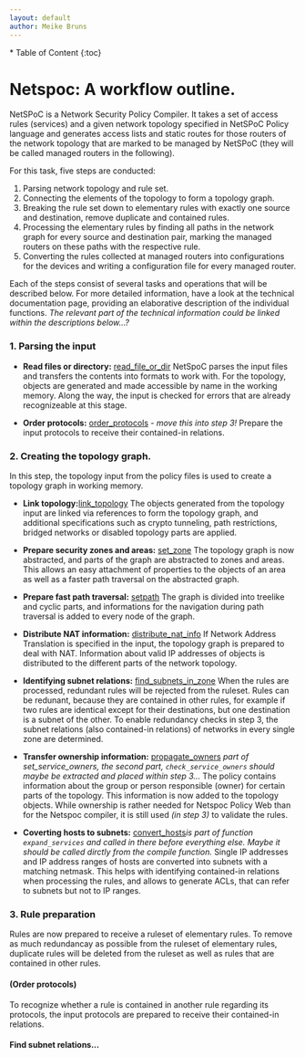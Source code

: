 ```yaml
---
layout: default
author: Meike Bruns
---
```



<div class="maruku_toc" markdown="1">
* Table of Content
{:toc}
</div>

# Netspoc: A workflow outline.

NetSPoC is a Network Security Policy Compiler. It takes a set of
access rules (services) and a given network topology specified in
NetSPoC Policy language and generates access lists and static routes
for those routers of the network topology that are marked to be
managed by NetSPoC (they will be called managed routers in the
following).

For this task, five steps are conducted:

1. Parsing network topology and rule set.
2. Connecting the elements of the topology to form a topology graph.
3. Breaking the rule set down to elementary rules with exactly one source 
   and destination, remove duplicate and contained rules.
4. Processing the elementary rules by finding all paths in the network 
   graph for every source and destination pair, marking the managed 
   routers on these paths with the respective rule. 
5. Converting the rules collected at managed routers into configurations 
   for the devices and writing a configuration file for every managed router.

Each of the steps consist of several tasks and operations that will be
described below. For more detailed information, have a look at the
technical documentation page, providing an elaborative description of
the individual functions. *The relevant part of the technical
information could be linked within the descriptions below...?*

### 1. Parsing the input

* **Read files or directory:**
    [read_file_or_dir](/Netspoc/technical.html#oops) NetSpoC parses
    the input files and transfers the contents into formats to work
    with. For the topology, objects are generated and made accessible
    by name in the working memory. Along the way, the input is checked
    for errors that are already recognizeable at this stage.

* **Order protocols:** [order_protocols](/Netspoc/technical.html#oops)
    *- move this into step 3!* Prepare the input protocols to receive
    their contained-in relations.

### 2. Creating the topology graph.

In this step, the topology input from the policy files is used to
create a topology graph in working memory.

* **Link topology:**[link_topology](/Netspoc/technical.html#oops) The
    objects generated from the topology input are linked via
    references to form the topology graph, and additional
    specifications such as crypto tunneling, path restrictions,
    bridged networks or disabled topology parts are applied.

* **Prepare security zones and areas:**
    [set_zone](/Netspoc/technical.html#prepare_zones) The topology
    graph is now abstracted, and parts of the graph are abstracted to
    zones and areas. This allows an easy attachment of properties to
    the objects of an area as well as a faster path traversal on the
    abstracted graph.

* **Prepare fast path traversal:**
    [setpath](/Netspoc/technical.html#prepare_traversal) The graph is
    divided into treelike and cyclic parts, and informations for the
    navigation during path traversal is added to every node of the
    graph.

* **Distribute NAT information:**
    [distribute_nat_info](/Netspoc/technical.html#oops) If Network
    Address Translation is specified in the input, the topology graph
    is prepared to deal with NAT. Information about valid IP addresses
    of objects is distributed to the different parts of the network
    topology.

* **Identifying subnet relations:**
    [find_subnets_in_zone](/Netspoc/technical.html#oops) When the
    rules are processed, redundant rules will be rejected from the
    ruleset. Rules can be redunant, because they are contained in
    other rules, for example if two rules are identical except for
    their destinations, but one destination is a subnet of the
    other. To enable redundancy checks in step 3, the subnet relations
    (also contained-in relations) of networks in every single zone are
    determined.

* **Transfer ownership information:**
  [propagate_owners](/Netspoc/technical.html#oops) *part of
  set_service_owners, the second part, `check_service_owners` should
  maybe be extracted and placed within step 3...* The policy contains
  information about the group or person responsible (owner) for
  certain parts of the topology. This information is now added to the
  topology objects. While ownership is rather needed for Netspoc
  Policy Web than for the Netspoc compiler, it is still used *(in step
  3)* to validate the rules.

* **Coverting hosts to subnets:**
    [convert_hosts](/Netspoc/technical.html#oops)*is part of function
    `expand_services` and called in there before everything
    else. Maybe it should be called dirctly from the compile
    function.* Single IP addresses and IP address ranges of hosts are
    converted into subnets with a matching netmask. This helps with
    identifying contained-in relations when processing the rules, and
    allows to generate ACLs, that can refer to subnets but not to IP
    ranges.



### 3. Rule preparation

Rules are now prepared to receive a ruleset of elementary rules. To
remove as much redundancay as possible from the ruleset of elementary
rules, duplicate rules will be deleted from the ruleset as well as
rules that are contained in other rules.

#### (Order protocols) 

To recognize whether a rule is contained in another rule regarding its
protocols, the input protocols are prepared to receive their
contained-in relations.

#### Find subnet relations...


